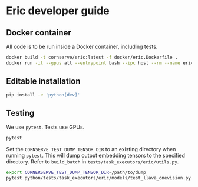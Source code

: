# Eric developer guide

## Docker container

All code is to be run inside a Docker container, including tests.

```bash
docker build -t cornserve/eric:latest -f docker/eric.Dockerfile .
docker run -it --gpus all --entrypoint bash --ipc host --rm --name eric-dev -v $PWD:/workspace/cornserve -v $HF_CACHE:/root/.cache/huggingface cornserve/eric:latest
```

## Editable installation

```bash
pip install -e 'python[dev]'
```

## Testing

We use `pytest`. Tests use GPUs.

```bash
pytest
```

Set the `CORNSERVE_TEST_DUMP_TENSOR_DIR` to an existing directory when running `pytest`.
This will dump output embedding tensors to the specified directory.
Refer to `build_batch` in `tests/task_executors/eric/utils.py`.

```bash
export CORNERSERVE_TEST_DUMP_TENSOR_DIR=/path/to/dump
pytest python/tests/task_executors/eric/models/test_llava_onevision.py::test_image_inference
```
